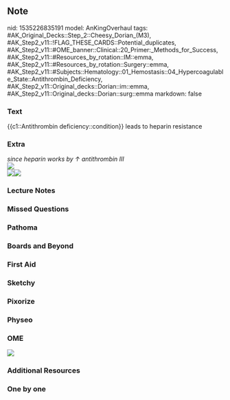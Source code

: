 ## Note
nid: 1535226835191
model: AnKingOverhaul
tags: #AK_Original_Decks::Step_2::Cheesy_Dorian_(M3), #AK_Step2_v11::!FLAG_THESE_CARDS::Potential_duplicates, #AK_Step2_v11::#OME_banner::Clinical::20_Primer:_Methods_for_Success, #AK_Step2_v11::#Resources_by_rotation::IM::emma, #AK_Step2_v11::#Resources_by_rotation::Surgery::emma, #AK_Step2_v11::#Subjects::Hematology::01_Hemostasis::04_Hypercoagulable_State::Antithrombin_Deficiency, #AK_Step2_v11::Original_decks::Dorian::im::emma, #AK_Step2_v11::Original_decks::Dorian::surg::emma
markdown: false

### Text
{{c1::Antithrombin deficiency::condition}} leads to heparin resistance

### Extra
<div>
  <div>
    <i>since heparin works by ↑ antithrombin III</i>
  </div>
  <div>
    <i><img src="paste-3063917999816707.jpg"></i>
  </div>
</div>
<div><img src="paste-3499835705524225.jpg"><img src=
"paste-973527352082433%20(1).jpg"></div>

### Lecture Notes


### Missed Questions


### Pathoma


### Boards and Beyond


### First Aid


### Sketchy


### Pixorize


### Physeo


### OME
<div class="ome-widget">
  <a href="https://onlinemeded.org/spa/surgery?ref=anki"><img src=
  "_OME_AnkiFlashcards_Topic_6.png"></a>
</div>

### Additional Resources


### One by one


